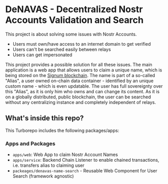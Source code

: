 # DeNAVAS - Decentralized Nostr Accounts Validation and Search

This project is about solving some issues with Nostr Accounts.

- Users must own/have access to an internet domain to get verified
- Users can't be searched easily between relays
- Users can get impersonated

This project provides a possible solution for all these issues.
The main application is a web app that allows users to claim a unique name, which is being stored
on the [Signum blockchain](https://signum.network). The name is part of a so-called "Alias", a user owned
on-chain data container - identified by an unique custom name - which is even updatable. The user has full sovereignty over this "Alias", as it
is only him who owns and can change its content. As it is on a globally distributed, public blockchain,
the user can be searched without any centralizing instance and completely independent of relays.

## What's inside this repo?

This Turborepo includes the following packages/apps:

### Apps and Packages

- `apps/web`: Web App to claim Nostr Account Names
- `apps/service`: Backend Chain Listener to enable chained transactions, i.e. transfers alias to claiming user
- `packeages/denavas-name-search` - Reusable Web Component for User Search (framework agnostic)
